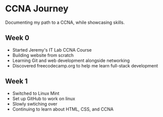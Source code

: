 # CCNA Journey

Documenting my path to a CCNA, while showcasing skills.

## Week 0
- Started Jeremy's IT Lab CCNA Course
- Building website from scratch
- Learning Git and web development alongside networking
- Discovered freecodecamp.org to help me learn full-stack development

## Week 1
- Switched to Linux Mint
- Set up GitHub to work on linux
- Slowly swtiching over
- Continuing to learn about HTML, CSS, and CCNA